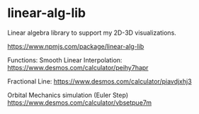 # linear-alg-lib
Linear algebra library to support my 2D-3D visualizations.

https://www.npmjs.com/package/linear-alg-lib

Functions:
Smooth Linear Interpolation:
https://www.desmos.com/calculator/peihy7hapr


Fractional Line:
https://www.desmos.com/calculator/piavdjxhj3

Orbital Mechanics simulation (Euler Step)
https://www.desmos.com/calculator/vbsetpue7m
